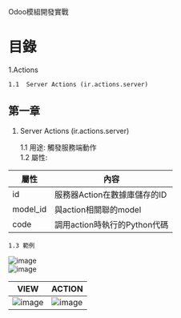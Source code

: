 Odoo模組開發實戰
# 目錄
1.Actions         
  
    1.1  Server Actions (ir.actions.server)
   
## 第一章 
1. Server Actions (ir.actions.server)
      <br/>
      
    1.1 用途: 觸發服務端動作
    <br/>
    1.2 屬性: 

|  屬性 | 內容 | 
| --------  | -------- | 
| id        | 服務器Action在數據庫儲存的ID |  
| model_id  | 與action相關聯的model |
| code      | 調用action時執行的Python代碼|
        
    1.3 範例       
    
![image](https://user-images.githubusercontent.com/90267374/133039405-4698cf3d-ffb8-4800-a63b-f21a4b63d729.png)
<br/>
![image](https://user-images.githubusercontent.com/90267374/133039494-deb4ba7b-f7dd-49b6-900d-8d8451f584aa.png)


| VIEW      | ACTION   | 
| --------  | -------- | 
|![image](https://user-images.githubusercontent.com/90267374/133039789-65901def-d147-409d-80be-faaf8ca3ee43.png)| ![image](https://user-images.githubusercontent.com/90267374/133039673-a4f2ac7b-bb57-481d-bc81-b4bc1bbcf521.png)|
